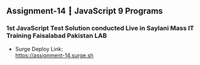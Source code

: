 ## Assignment-14 ┇ JavaScript 9 Programs
### 1st JavaScript Test Solution conducted Live in Saylani Mass IT Training Faisalabad Pakistan LAB
- Surge Deploy Link: <br>
https://assignment-14.surge.sh
